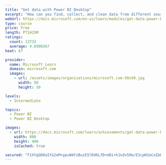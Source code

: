 ```yaml
---
title: "Get data with Power BI Desktop"
excerpt: "How can you find, collect, and clean data from different sources? Power BI is a tool for making sense of your data. You will learn tricks to make data-gathering easier."
webUrl: https://docs.microsoft.com/en-us/learn/modules/get-data-power-bi/
type: course
price: Free
length: PT1H15M
ratings:
  count: 13733
  average: 4.6980267
heat: 67

provider:
  name: Microsoft Learn
  domain: microsoft.com
  images:
    - url: /assets/images/organizations/microsoft.com-50x50.jpg
      width: 50
      height: 50

levels:
  - Intermediate

topics:
  - Power BI
  - Power BI Desktop

images:
  - url: https://docs.microsoft.com/learn/achievements/get-data-power-bi-desktop-social.png
    width: 800
    height: 400
    isCached: true

secured: "F1XYgQO8aItG2eM+ppuW4FzBuzE5lRd6LfD+mBi+hJndv5Om/E3cpKUaCoIbBMvku140/gywbZpN9Q8aIleUztk9TyTCM+P0Fys+7vwaxyQQm4CKSsN5z+Cc3HdhAbosHzFN4V3M2PQthT0qnMFq4q1tT5EbgzTUgECeR9fVebzE/9KCC7zlMpIBXyPzuvH2DLVTzkdCCgL9eAW+B/l4OF9OIFiqDvfsuL1JI3nldN/Lsv5muL1ALgOoD+yb3oUgZMR9d3c8Zw+gkaBptg0EZyRNG6juaXswZ2vB5TvYLgt4p6P6UOp2lmHW5/zzIpVqYX7UTU67ry50q0iAiQ/hu/hH/8w610Jk/y8J7ORH8So5/yHwPZ+WxFdRUzxj28tn6PtxpVzhy5vSEYm5XJxMiIcHr0dWGe0noJGJFUCcnuM3Eh1s0QbTrX2fZRw4Ty3G;7jLPBSqx+cPL6yp9bJbQtw=="
---
```


